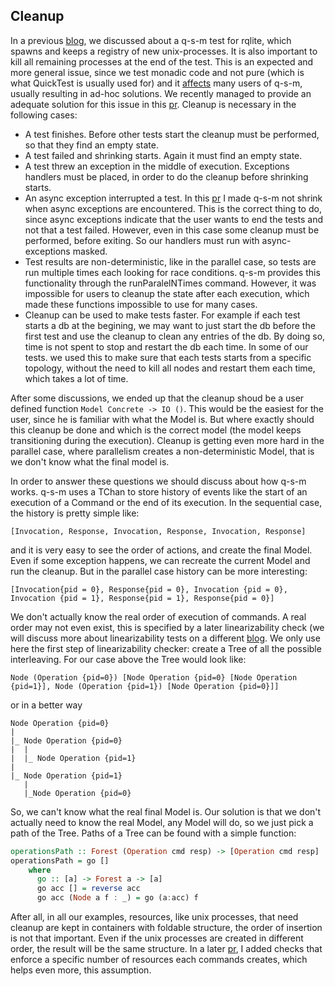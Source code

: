 
## Cleanup

In a previous [blog](https://github.com/kderme/gsoc/edit/master/blog/rqlite.md), 
we discussed about a q-s-m test for rqlite, which spawns and keeps a registry of new unix-processes.
It is also important to kill all remaining processes at the end of the test. This is an expected and more general issue, 
since we test monadic code and not pure (which is what QuickTest is usually used for) and it 
[affects](https://github.com/advancedtelematic/quickcheck-state-machine/issues/335)
many users of q-s-m, usually resulting in ad-hoc solutions. 
We recently managed to provide an adequate solution for this issue in this 
[pr](https://github.com/advancedtelematic/quickcheck-state-machine/pull/346). Cleanup is necessary in the following cases: 

- A test finishes. Before other tests start the cleanup must be performed, so that they find an empty state.
- A test failed and shrinking starts. Again it must find an empty state.
- A test threw an exception in the middle of execution. Exceptions handlers must be placed, in order to do the cleanup before 
shrinking starts.
- An async exception interrupted a test. In this [pr](https://github.com/advancedtelematic/quickcheck-state-machine/pull/320)
I made q-s-m not shrink when async exceptions are encountered. This is the correct thing to do, since async exceptions 
indicate that the user wants to end the tests and not that a test failed. However, even in this case some cleanup must be 
performed, before exiting. So our handlers must run with async-exceptions masked.
- Test results are non-deterministic, like in the parallel case, so tests are run multiple times each looking for race 
conditions. q-s-m provides this functionality through the runParalelNTimes command. However, it was impossible for users
to cleanup the state after each execution, which made these functions impossible to use for many cases.
- Cleanup can be used to make tests faster. For example if each test starts a db at the begining, we may want to just start 
the db before the first test and use the cleanup to clean any entries of the db. By doing so, time is not spent to stop and 
restart the db each time. In some of our tests. we used this to make sure that each tests starts from a specific topology, 
without the need to kill all nodes and restart them each time, which takes a lot of time.

After some discussions, we ended up that the cleanup shoud be a user defined function `Model Concrete -> IO ()`. This would 
be the easiest for the user, since he is familiar with what the Model is. But where exactly should this cleanup be done and 
which is the correct model (the model keeps transitioning during the execution). Cleanup is getting even more hard in the 
parallel case, where parallelism creates a non-deterministic Model, that is we don't know what the final model is. 

In order to answer these questions we should discuss about 
how q-s-m works. q-s-m uses a TChan to store history of events 
like the start of an execution of a Command or the end of its execution. In the sequential case, the history is pretty 
simple like:

`[Invocation, Response, Invocation, Response, Invocation, Response]` 

and it is very easy to see the order of actions, and create the final Model. Even if some exception happens, we can recreate
the current Model and run the cleanup. But in the parallel case history can be more interesting:

`[Invocation{pid = 0}, Response{pid = 0}, Invocation {pid = 0}, Invocation {pid = 1}, Response{pid = 1}, Response{pid = 0}]`

We don't actually know the real order of execution of commands. A real order may not even exist, this is specified by a 
later linearizability check (we will discuss more about linearizability tests on a different 
[blog](https://github.com/kderme/gsoc/blob/master/blog/rqlite-test.md). We only use here the first step of 
linearizability checker: create a Tree of all the possible interleaving. For our case above the Tree would look like:

`Node (Operation {pid=0}) [Node Operation {pid=0} [Node Operation {pid=1}], Node (Operation {pid=1}) [Node Operation {pid=0}]]`

or in a better way
```
Node Operation {pid=0}
|
|_ Node Operation {pid=0}
|  |
|  |_ Node Operation {pid=1}
|
|_ Node Operation {pid=1} 
   |
   |_Node Operation {pid=0}
```
So, we can't know what the real final Model is. Our solution is that we don't actually need to know the real Model,
any Model will do, so we just pick a path of the Tree. Paths of a Tree can be found with a simple function:

``` haskell
operationsPath :: Forest (Operation cmd resp) -> [Operation cmd resp]
operationsPath = go []
    where
      go :: [a] -> Forest a -> [a]
      go acc [] = reverse acc
      go acc (Node a f : _) = go (a:acc) f
```

After all, in all our examples, resources, like unix processes, that
need cleanup are kept in containers with foldable structure, the order of insertion is not that important.
Even if the unix processes are created in different order, 
the result will be the same structure. In a later [pr](https://github.com/advancedtelematic/quickcheck-state-machine/pull/348), I added checks that enforce a specific number of resources each 
commands creates, which helps even more, this assumption. 
